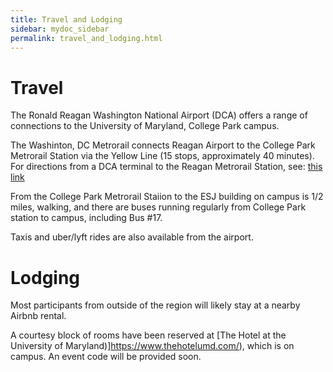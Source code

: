 ```yaml
---
title: Travel and Lodging
sidebar: mydoc_sidebar
permalink: travel_and_lodging.html
---
```



# Travel

The Ronald Reagan Washington National Airport (DCA) offers a range of connections to the University of Maryland, College Park campus.

The Washinton, DC Metrorail connects Reagan Airport to the College Park Metrorail Station via the Yellow Line (15 stops, approximately 40 minutes). For directions from a DCA terminal to the Reagan Metrorail Station, see: [this link](https://www.flyreagan.com/dca/metrorail-station)

From the College Park Metrorail Staiion to the ESJ building on campus is 1/2 miles, walking, and there are buses running regularly from College Park station to campus, including Bus #17.

Taxis and uber/lyft rides are also available from the airport. 

# Lodging

Most participants from outside of the region will likely stay at a nearby Airbnb rental.

A courtesy block of rooms have been reserved at [The Hotel at the University of Maryland)]https://www.thehotelumd.com/), which is on campus. An event code will be provided soon. 

